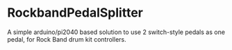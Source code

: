 # RockbandPedalSplitter
A simple arduino/pi2040 based solution to use 2 switch-style pedals as one pedal, for Rock Band drum kit controllers.
